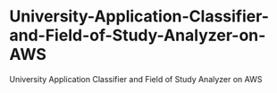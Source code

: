 # University-Application-Classifier-and-Field-of-Study-Analyzer-on-AWS
University Application Classifier and Field of Study Analyzer on AWS
